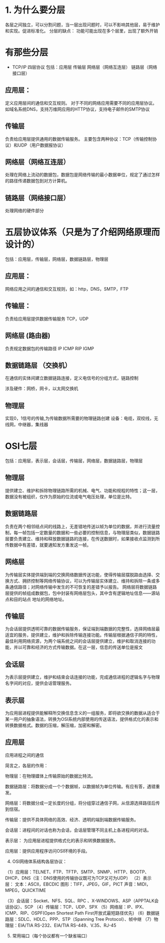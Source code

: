 # 1. 为什么要分层
各层之间独立，可以分割问题，当一层出现问题时，可以不影响其他层，易于维护和实现。促进标准化。
分层的缺点：
功能可能出现在多个层里，出现了额外开销

# 有那些分层
- TCP/IP 四层协议 
包括：应用层 传输层 网络层（网络互连层） 链路层（网络接口层）
## 应用层：
定义应用层间的通信和交互规则。
对于不同的网络应用需要不同的应用层协议。如域名系统DNS，支持万维网应用的HTTP协议，支持电子邮件的SMTP协议

## 传输层
负责给应用层提供通用的数据传输服务。
主要包含两种协议：TCP（传输控制协议）和UDP（用户数据报协议）

## 网络层（网络互连层）
处理在网络上流动的数据包，数据包是网络传输的最小数据单位，规定了通过怎样的路径传递数据包到对方计算机。

## 链路层（网络接口层）
处理网络的硬件部分




# 五层协议体系（只是为了介绍网络原理而设计的）
包括：应用层，传输层，网络层，数据链路层，物理层
## 应用层：
网络应用之间的通信和交互规则，如：http，DNS，SMTP，FTP

## 传输层：
负责给应用层提供数据传输服务 TCP，UDP

## 网络层  (路由器)
负责规定数据包的传输路径 IP ICMP RIP IGMP

## 数据链路层  （交换机）
在通信的实体间建立数据链路连接，定义电信号的分组方式，链路控制

涉及硬件：网桥，网卡，以太网交换机

## 物理层
实现0，1信号的传输,为传输数据所需要的物理链路创建
设备：电缆，双绞线，无线网，中继器，集线器



# OSI七层

包括：应用层，表示层，会话层，传输层，网络层，数据链路层，物理层

## 物理层
提供建立、维护和拆除物理链路所需的机械、电气、功能和规程的特性；这一层，数据没有被组织，仅作为原始的位流或电气电压处理，单位是比特。

## 数据链路层
负责在两个相邻结点间的线路上，无差错地传送以帧为单位的数据，并进行流量控制，每一帧包括一定数量的数据和一些必要的控制信息，与物理层类似，数据链路层要负责建立、维持和释放数据链路的连接，在传送数据时，如果接收点监测到所传数据中有差错，就要通知发方重发这一帧。

## 网络层
为传输层实体提供端到端的交换网络数据传送功能，使得传输层摆脱路由选择、交换方式、拥挤控制等网络传输协议，可以为传输层实体建立、维持和拆除一条或多条通信路径；对网络传输中发生的不可恢复的差错予以报告。
网络层将数据链路层提供的帧组成数据包，包中封装有网络层包头，其中含有逻辑地址信息——源站点和目的站点
地址的网络地址。


## 传输层
为会话层提供透明可靠的数据传输服务，保证端到端数据的完整性，选择网络层最适宜的服务，提供建立，维护和拆除传输连接功能。传输层根据通信子网的特性，最佳利用网络资源，为两个端系统之间的会话层提供建立，维护和取消连接的功能，并以可靠和经济的方式传输数据。在这一层，信息的传送单位是报文

## 会话层
为表示层提供建立，维护和结束会话连接的功能，完成通信进程的逻辑名字与物理名字间的对应，提供会话管理服务。


## 表示层
为应用层进程提供能解释所交换信息含义的一组服务，即将欲交换的数据从适合于某一用户的抽象语法，转换为OSI系统内部使用的传送语法，提供格式化的表示和转换数据格式。数据的压缩，解压缩，加密和解密。

## 应用层
应用进程之间的通信


简言之，各层的作用：

   物理层：在物理媒体上传输原始的数据比特流。

   数据链路层：将数据分成一个个数据帧，以数据帧为单位传输。有应有答，遇错重发。

   网络层：将数据分成一定长度的分组，将分组穿过通信子网，从信源选择路径后传到信宿。

   传输层：提供不具体网络的高效、经济、透明的端到端数据传输服务。

   会话层：进程间的对话也称为会话，会话层管理不同主机上各进程间的对话。

   表示层： 为应用层进程提供格式化的表示和转换数据服务。

   应用层：提供应用程序访问OSI环境的手段。




4. OSI网络体系结构各层协议：

（1）应用层：TELNET、FTP、TFTP、SMTP、SNMP、HTTP、BOOTP、DHCP、DNS（注：DNS使用的传输协议既可为TCP又可为UDP）
（2）表示层：
                         文本：ASCII，EBCDIC
                         图形：TIFF，JPEG，GIF，PICT
                         声音：MIDI，MPEG，QUICKTIME

（3）会话层：Socket、NFS、SQL、RPC 、X-WINDOWS、ASP（APPTALK会话协议）、SCP 
（4）传输层：TCP、UDP、SPX 
（5）网络层：IP、IPX、ICMP、RIP、OSPF(Open Shortest Path First开放式最短路径优先)
（6）数据链路层：SDLC、HDLC、PPP、STP（Spanning Tree Protocol）、帧中继
（7）物理层：EIA/TIA RS-232、EIA/TIA RS-449、V.35、RJ-45

 

5. 常用端口（每个协议都有一个缺省端口）

